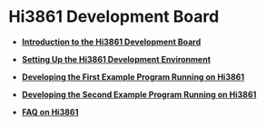 # Hi3861 Development Board<a name="EN-US_TOPIC_0000001053179263"></a>

-   **[Introduction to the Hi3861 Development Board](introduction-to-the-hi3861-development-board.md)**  

-   **[Setting Up the Hi3861 Development Environment](setting-up-the-hi3861-development-environment.md)**  

-   **[Developing the First Example Program Running on Hi3861](developing-the-first-example-program-running-on-hi3861.md)**  

-   **[Developing the Second Example Program Running on Hi3861](developing-the-second-example-program-running-on-hi3861.md)**  

-   **[FAQ on Hi3861](faq-on-hi3861.md)**  


